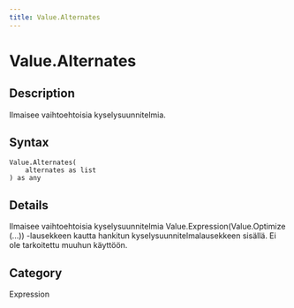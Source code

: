 ```yaml
---
title: Value.Alternates
---
```


# Value.Alternates


## Description

Ilmaisee vaihtoehtoisia kyselysuunnitelmia.


## Syntax

```powerquery
Value.Alternates(
    alternates as list
) as any
```


## Details

Ilmaisee vaihtoehtoisia kyselysuunnitelmia Value.Expression(Value.Optimize (...)) -lausekkeen kautta hankitun kyselysuunnitelmalausekkeen sisällä. Ei ole tarkoitettu muuhun käyttöön.



## Category
Expression
